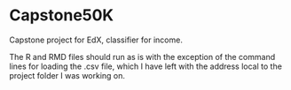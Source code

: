# Capstone50K

Capstone project for EdX, classifier for income.

The R and RMD files should run as is with the exception of the command lines for loading the .csv file, which I have left with the 
address local to the project folder I was working on.
